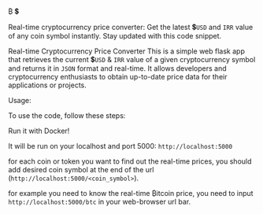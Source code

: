 ₿ 💲

Real-time cryptocurrency price converter:
Get the latest 💲`USD` and `IRR` value of any coin symbol instantly. Stay updated with this code snippet.

Real-time Cryptocurrency Price Converter This is a simple web flask app that retrieves the current 💲`USD` & `IRR` value of a given cryptocurrency symbol and returns it in `JSON` format and real-time. It allows developers and cryptocurrency enthusiasts to obtain up-to-date price data for their applications or projects.

Usage:

To use the code, follow these steps:

 Run it with Docker!

 It will be run on your localhost and port 5000: ```http://localhost:5000```

 for each coin or token you want to find out the real-time prices, you should add desired coin symbol at the end of the url  (```http://localhost:5000/<coin_symbol>```).

 for example you need to know the real-time ₿itcoin price, you need to input ```http://localhost:5000/btc``` in your web-browser url bar.
